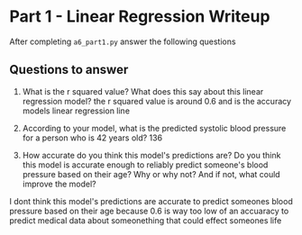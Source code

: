 # Part 1 - Linear Regression Writeup

After completing `a6_part1.py` answer the following questions

## Questions to answer

1. What is the r squared value?  What does this say about this linear regression model?
the r squared value is around 0.6 and is the accuracy models linear regression line
2. According to your model, what is the predicted systolic blood pressure for a person who is 42 years old? 136

3. How accurate do you think this model's predictions are?  Do you think this model is accurate enough to reliably predict someone's blood pressure based on their age?  Why or why not?  And if not, what could improve the model?

I dont think this model's predictions are accurate to predict someones blood pressure based on their age because 0.6 is way too low of an accuaracy to predict medical data about someonething that could effect someones life